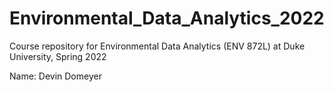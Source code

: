 # Environmental_Data_Analytics_2022

Course repository for Environmental Data Analytics (ENV 872L) at Duke University, Spring 2022

Name: Devin Domeyer